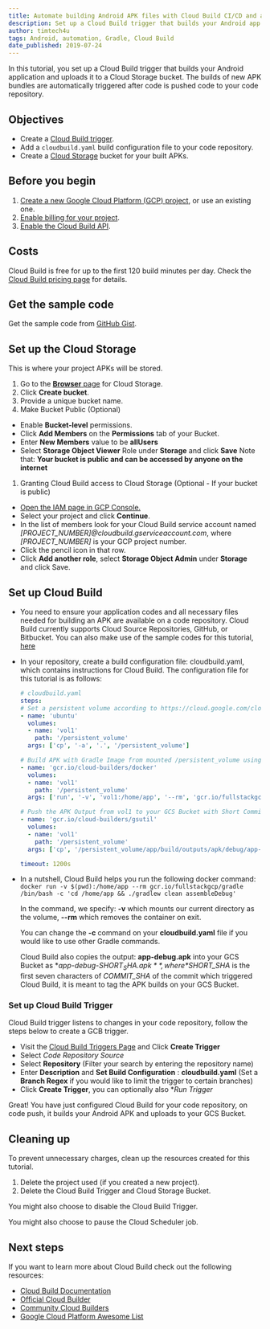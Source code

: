 ```yaml
---
title: Automate building Android APK files with Cloud Build CI/CD and a Gradle Docker image
description: Set up a Cloud Build trigger that builds your Android app and uploads it to a Cloud Storage bucket.
author: timtech4u
tags: Android, automation, Gradle, Cloud Build
date_published: 2019-07-24
---
```


In this tutorial, you set up a Cloud Build trigger that builds your Android application and uploads it to a Cloud Storage
bucket. The builds of new APK bundles are automatically triggered after code is pushed code to your code repository.

## Objectives

- Create a [Cloud Build trigger](https://cloud.google.com/cloud-build).
- Add a `cloudbuild.yaml` build configuration file to your code repository.
- Create a [Cloud Storage](https://cloud.google.com/storage/) bucket for your built APKs.

## Before you begin

1.  [Create a new Google Cloud Platform (GCP) project](https://console.cloud.google.com/project), or use an existing one.
2.  [Enable billing for your project](https://support.google.com/cloud/answer/6293499#enable-billing).
3.  [Enable the Cloud Build API](https://console.cloud.google.com/cloud-build/builds).

## Costs

Cloud Build is free for up to the first 120 build minutes per day. Check the
[Cloud Build pricing page](https://cloud.google.com/pricing/) for details.

## Get the sample code

Get the sample code from [GitHub Gist](https://github.com/Timtech4u/gcb-android-tutorial).

## Set up the Cloud Storage

This is where your project APKs will be stored.

1.  Go to the [**Browser** page](https://console.cloud.google.com/storage/browser) for Cloud Storage.
1.  Click **Create bucket**.
1.  Provide a unique bucket name.
1.  Make Bucket Public (Optional)
  - Enable **Bucket-level** permissions.
  - Click **Add Members** on the **Permissions** tab of your Bucket.
  - Enter **New Members** value to be **allUsers**
  - Select **Storage Object Viewer** Role under **Storage** and click **Save**
  Note that: **Your bucket is public and can be accessed by anyone on the internet**
1. Granting Cloud Build access to Cloud Storage (Optional - If your bucket is public)
  - [Open the IAM page in GCP Console.](https://console.cloud.google.com/project/_/iam-admin/iam?_ga=2.2968627.-2014380672.1551979429)
  - Select your project and click **Continue**.
  - In the list of members look for your Cloud Build service account named  *[PROJECT_NUMBER]@cloudbuild.gserviceaccount.com*, where  *[PROJECT_NUMBER]* is your GCP project number.
  - Click the pencil icon in that row.
  - Click **Add another role**, select **Storage Object Admin** under **Storage** and click Save.


## Set up Cloud Build

-  You need to ensure your application codes and all necessary files needed for building an APK are available on a code repository. Cloud Build currently supports Cloud Source Repositories, GitHub, or Bitbucket. You can also make use of the sample codes for this tutorial, [here](https://github.com/Timtech4u/gcb-android-tutorial) 
-  In your repository, create a build configuration file: cloudbuild.yaml, which contains instructions for Cloud Build. The configuration file for this tutorial is as follows:
    ```yaml
    # cloudbuild.yaml
    steps:
    # Set a persistent volume according to https://cloud.google.com/cloud-build/docs/build-config (search for volumes)
    - name: 'ubuntu'
      volumes:
      - name: 'vol1'
        path: '/persistent_volume'
      args: ['cp', '-a', '.', '/persistent_volume']

    # Build APK with Gradle Image from mounted /persistent_volume using name: vol1
    - name: 'gcr.io/cloud-builders/docker'
      volumes:
      - name: 'vol1'
        path: '/persistent_volume'
      args: ['run', '-v', 'vol1:/home/app', '--rm', 'gcr.io/fullstackgcp/gradle', '/bin/sh', '-c', 'cd /home/app && ./gradlew clean assembleDebug']

    # Push the APK Output from vol1 to your GCS Bucket with Short Commit SHA.
    - name: 'gcr.io/cloud-builders/gsutil'
      volumes:
      - name: 'vol1'
        path: '/persistent_volume'
      args: ['cp', '/persistent_volume/app/build/outputs/apk/debug/app-debug.apk', 'gs://fullstackgcp-apk-builds/app-debug-$SHORT_SHA.apk']

    timeout: 1200s
    ```
-  In a nutshell, Cloud Build helps you run the following docker command:
   `docker run -v $(pwd):/home/app --rm gcr.io/fullstackgcp/gradle /bin/bash -c 'cd /home/app && ./gradlew clean assembleDebug'`
   
   In the command, we specify: **-v** which mounts our current directory as the volume, **--rm** which removes the container on exit.
   
   You can change the  **-c** command on your **cloudbuild.yaml** file if you would like to use other Gradle commands.
   
   Cloud Build also copies the output: **app-debug.apk** into your  GCS Bucket as **app-debug-$SHORT_SHA.apk** , where *$SHORT_SHA* is the first seven characters of *COMMIT_SHA* of the commit which triggered Cloud Build, it is meant to tag the APK builds on your GCS Bucket.


### Set up Cloud Build Trigger

Cloud Build trigger listens to changes in your code repository, follow the steps below to create a GCB trigger.

-  Visit the  [Cloud Build Triggers Page](https://console.cloud.google.com/cloud-build/triggers) and Click **Create Trigger**
-  Select *Code Repository Source*
-  Select **Repository** (Filter your search by entering the repository name)
-  Enter **Description** and **Set Build Configuration** : **cloudbuild.yaml** (Set a **Branch Regex** if you would like to limit the trigger to certain branches)
-  Click **Create Trigger**, you can optionally also **Run Trigger*

Great! You have just configured Cloud Build for your code repository, on code push, it builds your Android APK and uploads to your GCS Bucket. 

## Cleaning up

To prevent unnecessary charges, clean up the resources created for this tutorial.

1.  Delete the project used (if you created a new project).
2.  Delete the Cloud Build Trigger and Cloud Storage Bucket.

You might also choose to disable the Cloud Build Trigger.


You might also choose to pause the Cloud Scheduler job.

## Next steps

If you want to learn more about Cloud Build check out the following resources:

-  [Cloud Build Documentation](https://cloud.google.com/cloud-build/docs/) 
-  [Official Cloud Builder](https://github.com/GoogleCloudPlatform/cloud-builders)
-  [Community Cloud Builders](https://github.com/GoogleCloudPlatform/cloud-builders-community)
-  [Google Cloud Platform Awesome List](https://github.com/GoogleCloudPlatform/awesome-google-cloud)
